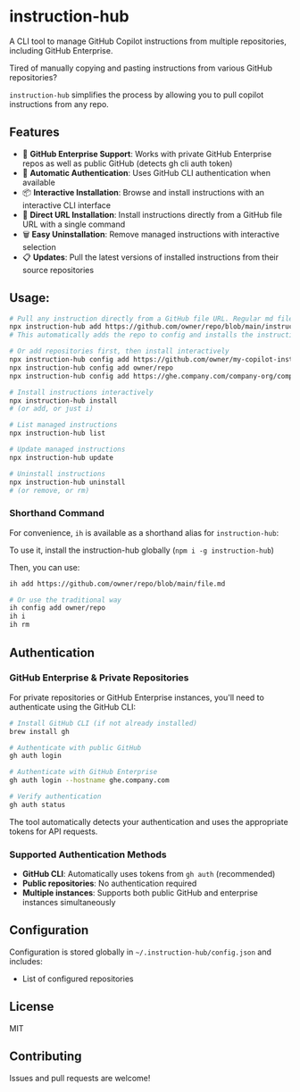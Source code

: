 # instruction-hub

A CLI tool to manage GitHub Copilot instructions from multiple repositories, including GitHub Enterprise.

Tired of manually copying and pasting instructions from various GitHub repositories? 

`instruction-hub` simplifies the process by allowing you to pull copilot instructions from any repo.

## Features

- 🏢 **GitHub Enterprise Support**: Works with private GitHub Enterprise repos as well as public GitHub (detects gh cli auth token)
- 🔐 **Automatic Authentication**: Uses GitHub CLI authentication when available
- 📦 **Interactive Installation**: Browse and install instructions with an interactive CLI interface
- 🚀 **Direct URL Installation**: Install instructions directly from a GitHub file URL with a single command
- 🗑️ **Easy Uninstallation**: Remove managed instructions with interactive selection
- 📋 **Updates**: Pull the latest versions of installed instructions from their source repositories

## Usage:

```bash
# Pull any instruction directly from a GitHub file URL. Regular md files without front matter are supported as well, and converted into valid copilot instructions.
npx instruction-hub add https://github.com/owner/repo/blob/main/instructions/my-instruction.md
# This automatically adds the repo to config and installs the instruction

# Or add repositories first, then install interactively
npx instruction-hub config add https://github.com/owner/my-copilot-instructions
npx instruction-hub config add owner/repo
npx instruction-hub config add https://ghe.company.com/company-org/company-copilot-instructions

# Install instructions interactively
npx instruction-hub install
# (or add, or just i)

# List managed instructions
npx instruction-hub list

# Update managed instructions
npx instruction-hub update

# Uninstall instructions
npx instruction-hub uninstall
# (or remove, or rm)
```

### Shorthand Command

For convenience, `ih` is available as a shorthand alias for `instruction-hub`:

To use it, install the instruction-hub globally (`npm i -g instruction-hub`)

Then, you can use:
```bash
ih add https://github.com/owner/repo/blob/main/file.md

# Or use the traditional way
ih config add owner/repo
ih i
ih rm
```

## Authentication

### GitHub Enterprise & Private Repositories

For private repositories or GitHub Enterprise instances, you'll need to authenticate using the GitHub CLI:

```bash
# Install GitHub CLI (if not already installed)
brew install gh

# Authenticate with public GitHub
gh auth login

# Authenticate with GitHub Enterprise
gh auth login --hostname ghe.company.com

# Verify authentication
gh auth status
```

The tool automatically detects your authentication and uses the appropriate tokens for API requests.

### Supported Authentication Methods

- **GitHub CLI**: Automatically uses tokens from `gh auth` (recommended)
- **Public repositories**: No authentication required
- **Multiple instances**: Supports both public GitHub and enterprise instances simultaneously

## Configuration

Configuration is stored globally in `~/.instruction-hub/config.json` and includes:
- List of configured repositories

## License

MIT

## Contributing

Issues and pull requests are welcome!
